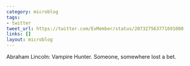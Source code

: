 ```yaml
---
category: microblog
tags:
- twitter
tweet_url: https://twitter.com/ExMember/status/207327563771691008
links: []
layout: microblog
---
```

Abraham Lincoln: Vampire Hunter. Someone, somewhere lost a bet.
